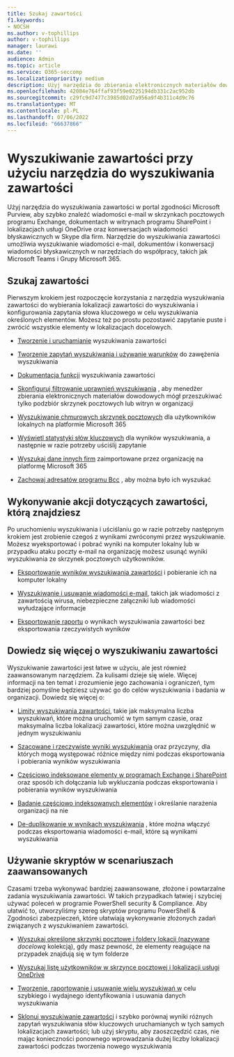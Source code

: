 ```yaml
---
title: Szukaj zawartości
f1.keywords:
- NOCSH
ms.author: v-tophillips
author: v-tophillips
manager: laurawi
ms.date: ''
audience: Admin
ms.topic: article
ms.service: O365-seccomp
ms.localizationpriority: medium
description: Użyj narzędzia do zbierania elektronicznych materiałów dowodowych wyszukiwania zawartości w portal zgodności Microsoft Purview, aby szybko znaleźć wiadomości e-mail w skrzynkach pocztowych programu Exchange, dokumentach w witrynach programu SharePoint i lokalizacjach usługi OneDrive oraz konwersacje wiadomości błyskawicznych w Skype dla firm.
ms.openlocfilehash: 42084e764ffaf93f59e0225194db331c2ac952db
ms.sourcegitcommit: c29fc9d7477c3985d02d7a956a9f4b311c4d9c76
ms.translationtype: MT
ms.contentlocale: pl-PL
ms.lasthandoff: 07/06/2022
ms.locfileid: "66637866"
---
```

# <a name="search-for-content-using-the-content-search-tool"></a>Wyszukiwanie zawartości przy użyciu narzędzia do wyszukiwania zawartości

Użyj narzędzia do wyszukiwania zawartości w portal zgodności Microsoft Purview, aby szybko znaleźć wiadomości e-mail w skrzynkach pocztowych programu Exchange, dokumentach w witrynach programu SharePoint i lokalizacjach usługi OneDrive oraz konwersacjach wiadomości błyskawicznych w Skype dla firm. Narzędzie do wyszukiwania zawartości umożliwia wyszukiwanie wiadomości e-mail, dokumentów i konwersacji wiadomości błyskawicznych w narzędziach do współpracy, takich jak Microsoft Teams i Grupy Microsoft 365.
  
## <a name="search-for-content"></a>Szukaj zawartości

Pierwszym krokiem jest rozpoczęcie korzystania z narzędzia wyszukiwania zawartości do wybierania lokalizacji zawartości do wyszukiwania i konfigurowania zapytania słowa kluczowego w celu wyszukiwania określonych elementów. Możesz też po prostu pozostawić zapytanie puste i zwrócić wszystkie elementy w lokalizacjach docelowych.
  
- [Tworzenie i uruchamianie](content-search.md) wyszukiwania zawartości

- [Tworzenie zapytań wyszukiwania i używanie warunków](keyword-queries-and-search-conditions.md) do zawężenia wyszukiwania

- [Dokumentacja funkcji](content-search-reference.md) wyszukiwania zawartości

- [Skonfiguruj filtrowanie uprawnień wyszukiwania](permissions-filtering-for-content-search.md) , aby menedżer zbierania elektronicznych materiałów dowodowych mógł przeszukiwać tylko podzbiór skrzynek pocztowych lub witryn w organizacji

- [Wyszukiwanie chmurowych skrzynek pocztowych](search-cloud-based-mailboxes-for-on-premises-users.md) dla użytkowników lokalnych na platformie Microsoft 365

- [Wyświetl statystyki słów kluczowych](view-keyword-statistics-for-content-search.md) dla wyników wyszukiwania, a następnie w razie potrzeby uściślij zapytanie

- [Wyszukaj dane innych firm](use-content-search-to-search-third-party-data-that-was-imported.md) zaimportowane przez organizację na platformę Microsoft 365

- [Zachowaj adresatów programu Bcc](/exchange/policy-and-compliance/holds/preserve-bcc-recipients-and-group-members) , aby można było ich wyszukać

## <a name="perform-actions-on-content-you-find"></a>Wykonywanie akcji dotyczących zawartości, którą znajdziesz

Po uruchomieniu wyszukiwania i uściślaniu go w razie potrzeby następnym krokiem jest zrobienie czegoś z wynikami zwróconymi przez wyszukiwanie. Możesz wyeksportować i pobrać wyniki na komputer lokalny lub w przypadku ataku poczty e-mail na organizację możesz usunąć wyniki wyszukiwania ze skrzynek pocztowych użytkowników.
  
- [Eksportowanie wyników wyszukiwania zawartości](export-search-results.md) i pobieranie ich na komputer lokalny

- [Wyszukiwanie i usuwanie wiadomości e-mail](search-for-and-delete-messages-in-your-organization.md), takich jak wiadomości z zawartością wirusa, niebezpieczne załączniki lub wiadomości wyłudzające informacje

- [Eksportowanie raportu](export-a-content-search-report.md) o wynikach wyszukiwania zawartości bez eksportowania rzeczywistych wyników

## <a name="learn-more-about-content-search"></a>Dowiedz się więcej o wyszukiwaniu zawartości

Wyszukiwanie zawartości jest łatwe w użyciu, ale jest również zaawansowanym narzędziem. Za kulisami dzieje się wiele. Więcej informacji na ten temat i zrozumienie jego zachowania i ograniczeń, tym bardziej pomyślne będziesz używać go do celów wyszukiwania i badania w organizacji. Dowiedz się więcej o:
  
- [Limity wyszukiwania zawartości](limits-for-content-search.md), takie jak maksymalna liczba wyszukiwań, które można uruchomić w tym samym czasie, oraz maksymalna liczba lokalizacji zawartości, które można uwzględnić w jednym wyszukiwaniu

- [Szacowane i rzeczywiste wyniki wyszukiwania](differences-between-estimated-and-actual-ediscovery-search-results.md) oraz przyczyny, dla których mogą występować różnice między nimi podczas eksportowania i pobierania wyników wyszukiwania

- [Częściowo indeksowane elementy w programach Exchange i SharePoint](partially-indexed-items-in-content-search.md) oraz sposób ich dołączania lub wykluczania podczas eksportowania i pobierania wyników wyszukiwania

- [Badanie częściowo indeksowanych elementów](investigating-partially-indexed-items-in-ediscovery.md) i określanie narażenia organizacji na nie

- [De-duplikowanie w wynikach wyszukiwania](de-duplication-in-ediscovery-search-results.md) , które można włączyć podczas eksportowania wiadomości e-mail, które są wynikami wyszukiwania

## <a name="use-scripts-for-advanced-scenarios"></a>Używanie skryptów w scenariuszach zaawansowanych

Czasami trzeba wykonywać bardziej zaawansowane, złożone i powtarzalne zadania wyszukiwania zawartości. W takich przypadkach łatwiej i szybciej używać poleceń w programie PowerShell security & Compliance. Aby ułatwić to, utworzyliśmy szereg skryptów programu PowerShell & Zgodności zabezpieczeń, które ułatwiają wykonywanie złożonych zadań związanych z wyszukiwaniem zawartości.

- [Wyszukaj określone skrzynki pocztowe i foldery lokacji (nazywane](use-content-search-for-targeted-collections.md)  *docelową* kolekcją), gdy masz pewność, że elementy reagujące na przypadek znajdują się w tym folderze

- [Wyszukaj listę użytkowników w skrzynce pocztowej i lokalizacji usługi OneDrive](search-the-mailbox-and-onedrive-for-business-for-a-list-of-users.md)

- [Tworzenie, raportowanie i usuwanie wielu wyszukiwań w](create-report-on-and-delete-multiple-content-searches.md) celu szybkiego i wydajnego identyfikowania i usuwania danych wyszukiwania

- [Sklonuj wyszukiwanie zawartości](clone-a-content-search.md) i szybko porównaj wyniki różnych zapytań wyszukiwania słów kluczowych uruchamianych w tych samych lokalizacjach zawartości; lub użyj skryptu, aby zaoszczędzić czas, nie mając konieczności ponownego wprowadzania dużej liczby lokalizacji zawartości podczas tworzenia nowego wyszukiwania
